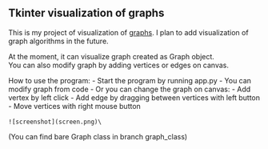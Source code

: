 ## **Tkinter visualization of graphs**
This is my project of visualization of 
[graphs](https://en.wikipedia.org/wiki/Graph_\(discrete_mathematics\)). I plan to add visualization of graph algorithms in the future.

At the moment, it can visualize graph created as Graph object.\
You can also modify graph by adding vertices or edges on canvas.

How to use the program:
    - Start the program by running app.py
    - You can modify graph from code
    - Or you can change the graph on canvas:
        - Add vertex by left click
        - Add edge by dragging between vertices with left button
        - Move vertices with right mouse button
    
    ![screenshot](screen.png)\
(You can find bare Graph class in branch graph_class)
  
